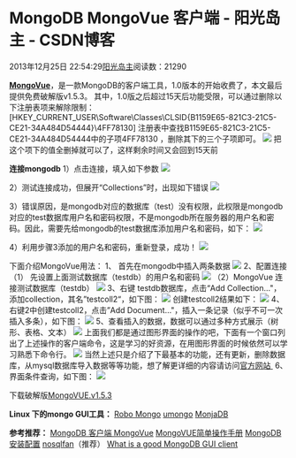 
# MongoDB MongoVue 客户端 - 阳光岛主 - CSDN博客

2013年12月25日 22:54:29[阳光岛主](https://me.csdn.net/sunboy_2050)阅读数：21290


**[MongoVue](http://www.mongovue.com/)**，是一款MongoDB的客户端工具，1.0版本的开始收费了，本文最后提供免费破解版v1.5.3。
其中，1.0版之后超过15天后功能受限，可以通过删除以下注册表项来解除限制：
[HKEY_CURRENT_USER\Software\Classes\CLSID\{B1159E65-821C3-21C5-CE21-34A484D54444}\4FF78130]
注册表中查找B1159E65-821C3-21C5-CE21-34A484D54444中的子项4FF78130 ，删除其下的三个子项即可。
![](https://img-blog.csdn.net/20131226093904906)
把这个项下的值全删掉就可以了，这样剩余时间又会回到15天前

**连接mongodb**
1）点击连接，填入如下参数
![](https://img-blog.csdn.net/20131029160132140)

2）测试连接成功，但展开“Collections”时，出现如下错误
![](https://img-blog.csdn.net/20131029160219265)

3）错误原因，是mongodb对应的数据库（test）没有权限，此权限是mongodb对应的test数据库用户名和密码权限，不是mongodb所在服务器的用户名和密码。因此，需要先给mongodb的test数据库添加用户名和密码，如下：
![](https://img-blog.csdn.net/20131029160226890)

4）利用步骤3添加的用户名和密码，重新登录，成功！
![](https://img-blog.csdn.net/20131029160237328)

下面介绍MongoVue用法：
1、 首先在mongodb中插入两条数据
![](https://img-blog.csdn.net/20131226095114250)
2、配置连接
（1） 先设置上面测试数据库（testdb）的用户名和密码
![](https://img-blog.csdn.net/20131226094647718)
（2）MongoVue 连接测试数据库（testdb）
![](https://img-blog.csdn.net/20131226100218750)
3、右键 testdb数据库，点击“Add Collection..."，添加collection，其名”testcoll2“，如下图：
![](https://img-blog.csdn.net/20131226101025281)
创建testcoll2结果如下：
![](https://img-blog.csdn.net/20131226101239937)
4、右键2中创建testcoll2，点击”Add Document..."，插入一条记录（似乎不可一次插入多条），如下图：
![](https://img-blog.csdn.net/20131226101959984)
5、查看插入的数据，数据可以通过多种方式展示（树形、表格、文本）
![](https://img-blog.csdn.net/20131226102347343)
上面我们都是通过图形界面的操作的吧，下面有一个窗口列出了上述操作的客户端命令，这是学习的好资源，在用图形界面的时候依然可以学习熟悉下命令行。
![](https://img-blog.csdn.net/20131226102530031)
当然上述只是介绍了下最基本的功能，还有更新，删除数据库，从mysql数据库导入数据等等功能，想了解更详细的内容请访问[官方网站 ](http://www.mongovue.com/)
6、界面条件查询，如下图：
![](https://img-blog.csdn.net/20131226103107671)

下载破解版[MongoVUE.v1.5.3](http://download.csdn.net/detail/sunboy_2050/6770483)

**Linux 下的mongo GUI工具：**
[Robo Mongo](http://www.robomongo.org/)
[umongo](http://edgytech.com/umongo/)
[MonjaDB](http://www.jumperz.net/index.php?i=2&a=0&b=9)

**参考推荐：**
[MongoDB 客户端 MongoVue](http://www.cnblogs.com/shanyou/archive/2011/05/20/2052354.html)
[MongoVUE简单操作手册](http://wenku.baidu.com/view/ee9bac4de45c3b3567ec8bfe.html)
[MongoDB 安装配置](http://blog.csdn.net/ithomer/article/details/8555545)
[nosqlfan](http://blog.nosqlfan.com/tags/mongodb)（推荐）
[What is a good MongoDB GUI client](http://askubuntu.com/questions/196136/what-is-a-good-mongodb-gui-client)



